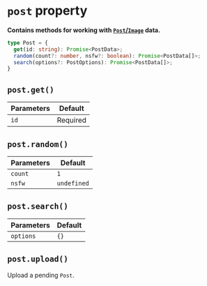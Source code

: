<script setup>
import HrefBadge from '../components/HrefBadge.vue'
</script>

# `post` property
**Contains methods for working with [`Post`/`Image`](https://docs.nekos.moe/structures.html#post-image-data) data.**
```ts
type Post = {
  get(id: string): Promise<PostData>;
  random(count?: number, nsfw?: boolean): Promise<PostData[]>;
  search(options?: PostOptions): Promise<PostData[]>;
}
```

## `post.get()` <Badge type="info" text="async" /> <HrefBadge text="PostData" link="/reference/types/data#postdata" />
| Parameters | Default  |
| ---------- | -------- |
| `id`       | Required |

## `post.random()` <Badge type="info" text="async" /> <HrefBadge text="Array&lt;PostData&gt;" link="/reference/types/data#postdata" />
| Parameters | Default     |
| ---------- | ----------- |
| `count`    | `1`         |
| `nsfw`     | `undefined` |

## `post.search()` <Badge type="info" text="async" /> <HrefBadge text="Array&lt;PostData&gt;" link="/reference/types/data#postdata" />
| Parameters | Default     |
| ---------- | ----------- |
| `options`  | `{}`        |

## `post.upload()` <Badge type="info" text="async" />

Upload a pending `Post`.
